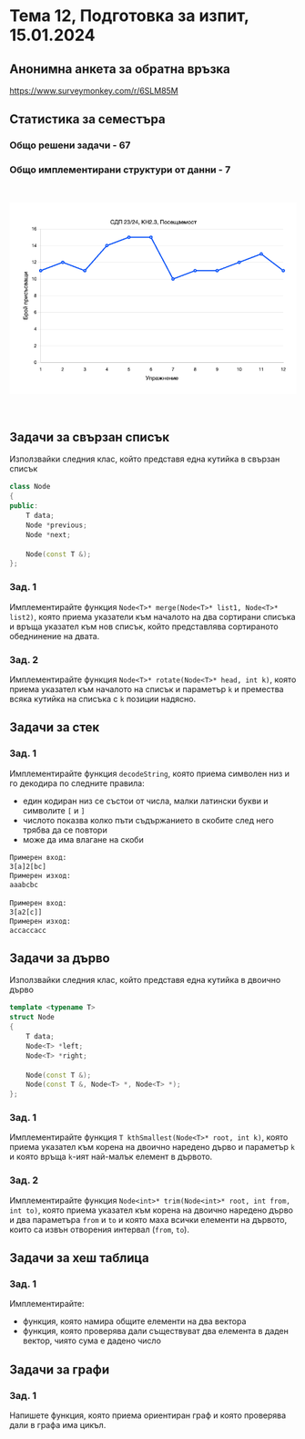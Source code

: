 # Тема 12, Подготовка за изпит, 15.01.2024

## Анонимна анкета за обратна връзка

https://www.surveymonkey.com/r/6SLM85M

## Статистика за семестъра

### Общо решени задачи - **67**

### Общо имплементирани структури от данни - **7**

<br/>

![Attendance](content/attendance.png)

<br/>


## Задaчи за свързан списък

Използвайки следния клас, който представя една кутийка в свързан списък

```c++
class Node
{
public:
    T data;
    Node *previous;
    Node *next;

    Node(const T &);
};
```

### Зад. 1

Имплементирайте функция `Node<T>* merge(Node<T>* list1, Node<T>* list2)`, която приема указатели към началото на два сортирани списъка и връща указател към нов списък, който представлява сортираното обеднинение на двата.

### Зад. 2

Имплементирайте функция `Node<T>* rotate(Node<T>* head, int k)`, която приема указател към началото на списък и параметър `k` и премества всяка кутийка на списъка с `k` позиции надясно.


## Задачи за стек

### Зад. 1

Имплементирайте функция `decodeString`, която приема символен низ и го декодира по следните правила:

 - един кодиран низ се състои от числа, малки латински букви и символите `[` и `]`
 - числото показва колко пъти съдържанието в скобите след него трябва да се повтори
 - може да има влагане на скоби

```
Примерен вход:
3[a]2[bc]
Примерен изход:
aaabcbc

Примерен вход:
3[a2[c]]
Примерен изход:
accaccacc
```


## Задачи за дърво

Използвайки следния клас, който представя една кутийка в двоично дърво

```c++
template <typename T>
struct Node
{
    T data;
    Node<T> *left;
    Node<T> *right;

    Node(const T &);
    Node(const T &, Node<T> *, Node<T> *);
};
```

### Зад. 1

Имплементирайте функция `T kthSmallest(Node<T>* root, int k)`, която приема указател към корена на двоично наредено дърво и параметър `k` и която връща `k`-ият най-малък елемент в дървото.

### Зад. 2

Имплементирайте функция `Node<int>* trim(Node<int>* root, int from, int to)`, която приема указател към корена на двоично наредено дърво и два параметъра `from` и `to` и която маха всички елементи на дървото, които са извън отворения интервал (`from`, `to`). 


## Задачи за хеш таблица

### Зад. 1

Имплементирайте:

* функция, която намира общите елементи на два вектора
* функция, която проверява дали съществуват два елемента в даден вектор, чиято сума е дадено число

## Задачи за графи

### Зaд. 1

Напишете функция, която приема ориентиран граф и която проверява дали в графа има цикъл.